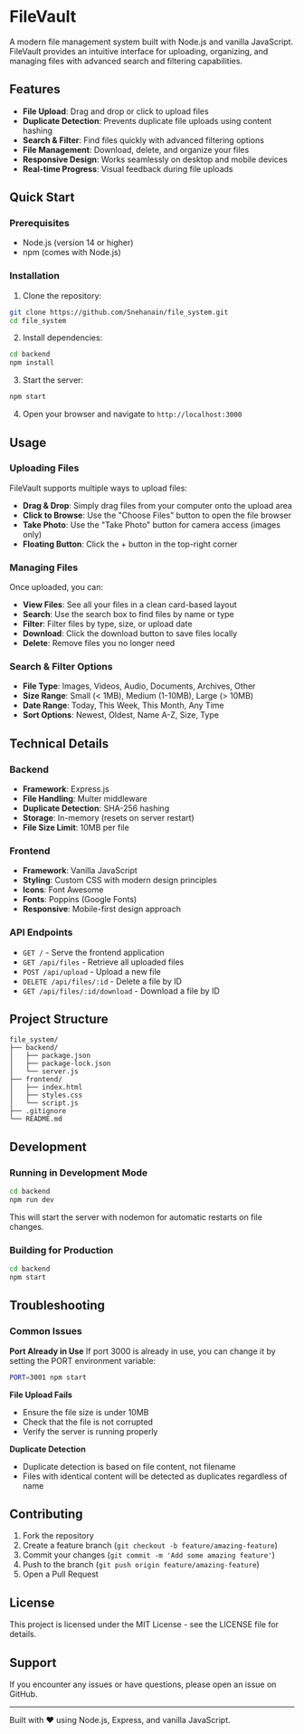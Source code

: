 # FileVault

A modern file management system built with Node.js and vanilla JavaScript. FileVault provides an intuitive interface for uploading, organizing, and managing files with advanced search and filtering capabilities.

## Features

- **File Upload**: Drag and drop or click to upload files
- **Duplicate Detection**: Prevents duplicate file uploads using content hashing
- **Search & Filter**: Find files quickly with advanced filtering options
- **File Management**: Download, delete, and organize your files
- **Responsive Design**: Works seamlessly on desktop and mobile devices
- **Real-time Progress**: Visual feedback during file uploads

## Quick Start

### Prerequisites

- Node.js (version 14 or higher)
- npm (comes with Node.js)

### Installation

1. Clone the repository:
```bash
git clone https://github.com/Snehanain/file_system.git
cd file_system
```

2. Install dependencies:
```bash
cd backend
npm install
```

3. Start the server:
```bash
npm start
```

4. Open your browser and navigate to `http://localhost:3000`

## Usage

### Uploading Files

FileVault supports multiple ways to upload files:

- **Drag & Drop**: Simply drag files from your computer onto the upload area
- **Click to Browse**: Use the "Choose Files" button to open the file browser
- **Take Photo**: Use the "Take Photo" button for camera access (images only)
- **Floating Button**: Click the + button in the top-right corner

### Managing Files

Once uploaded, you can:

- **View Files**: See all your files in a clean card-based layout
- **Search**: Use the search box to find files by name or type
- **Filter**: Filter files by type, size, or upload date
- **Download**: Click the download button to save files locally
- **Delete**: Remove files you no longer need

### Search & Filter Options

- **File Type**: Images, Videos, Audio, Documents, Archives, Other
- **Size Range**: Small (< 1MB), Medium (1-10MB), Large (> 10MB)
- **Date Range**: Today, This Week, This Month, Any Time
- **Sort Options**: Newest, Oldest, Name A-Z, Size, Type

## Technical Details

### Backend

- **Framework**: Express.js
- **File Handling**: Multer middleware
- **Duplicate Detection**: SHA-256 hashing
- **Storage**: In-memory (resets on server restart)
- **File Size Limit**: 10MB per file

### Frontend

- **Framework**: Vanilla JavaScript
- **Styling**: Custom CSS with modern design principles
- **Icons**: Font Awesome
- **Fonts**: Poppins (Google Fonts)
- **Responsive**: Mobile-first design approach

### API Endpoints

- `GET /` - Serve the frontend application
- `GET /api/files` - Retrieve all uploaded files
- `POST /api/upload` - Upload a new file
- `DELETE /api/files/:id` - Delete a file by ID
- `GET /api/files/:id/download` - Download a file by ID

## Project Structure

```
file_system/
├── backend/
│   ├── package.json
│   ├── package-lock.json
│   └── server.js
├── frontend/
│   ├── index.html
│   ├── styles.css
│   └── script.js
├── .gitignore
└── README.md
```

## Development

### Running in Development Mode

```bash
cd backend
npm run dev
```

This will start the server with nodemon for automatic restarts on file changes.

### Building for Production

```bash
cd backend
npm start
```

## Troubleshooting

### Common Issues

**Port Already in Use**
If port 3000 is already in use, you can change it by setting the PORT environment variable:

```bash
PORT=3001 npm start
```

**File Upload Fails**
- Ensure the file size is under 10MB
- Check that the file is not corrupted
- Verify the server is running properly

**Duplicate Detection**
- Duplicate detection is based on file content, not filename
- Files with identical content will be detected as duplicates regardless of name

## Contributing

1. Fork the repository
2. Create a feature branch (`git checkout -b feature/amazing-feature`)
3. Commit your changes (`git commit -m 'Add some amazing feature'`)
4. Push to the branch (`git push origin feature/amazing-feature`)
5. Open a Pull Request

## License

This project is licensed under the MIT License - see the LICENSE file for details.

## Support

If you encounter any issues or have questions, please open an issue on GitHub.

---

Built with ❤️ using Node.js, Express, and vanilla JavaScript.